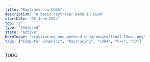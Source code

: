 ```yaml
---
title: "Raytracer in CUDA"
description: "A basic raytracer made in CUDA"
startDate: "08 June 2024"
top: "2"
type: "featured"
state: "active"
heroImage: "/raytracing_one_weekend_cuda/images/final_16min.png"
tags: ["Computer Graphics", "Raytracing", "CUDA", "C++", "3D"]
---
```


TODO